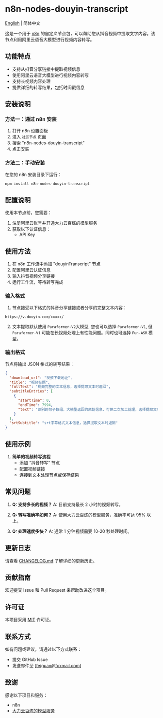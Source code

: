 # n8n-nodes-douyin-transcript

[English](README_EN.md) | 简体中文

这是一个用于 [n8n](https://n8n.io/) 的自定义节点包，可以帮助您从抖音视频中提取文字内容。该节点利用阿里云语音大模型进行视频内容转写。

## 功能特点

- 支持从抖音分享链接中提取视频信息
- 使用阿里云语音大模型进行视频内容转写
- 支持长视频内容处理
- 提供详细的转写结果，包括时间戳信息

## 安装说明

### 方法一：通过 n8n 安装

1. 打开 n8n 设置面板
2. 进入 `社区节点` 页面
3. 搜索 "n8n-nodes-douyin-transcript"
4. 点击安装

### 方法二：手动安装

在您的 n8n 安装目录下运行：

```bash
npm install n8n-nodes-douyin-transcript
```

## 配置说明

使用本节点前，您需要：

1. 注册阿里云账号并开通大力云百炼的模型服务
2. 获取以下认证信息：
   - API Key

## 使用方法

1. 在 n8n 工作流中添加 "douyinTranscript" 节点
2. 配置阿里云认证信息
3. 输入抖音视频分享链接
4. 运行工作流，等待转写完成

### 输入格式

1. 节点接受以下格式的抖音分享链接或者分享的完整文本内容：

```
https://v.douyin.com/xxxxx/
```

2. 文本提取默认使用 `Paraformer-V2`大模型, 您也可以选择 `Paraformer-V1`, 但 `Paraformer-V1` 可能在长视频处理上有性能问题。同时也可选择 `Fun-ASR` 模型。

### 输出格式

节点将输出 JSON 格式的转写结果：

```json
{
  "download_url": "视频下载地址",
  "title": "视频标题",
  "fullText": "视频完整的文本信息，选择提取文本时返回",
  "subtitleEntries": [
    {
      "startTime": 0,
      "endTime": 7994,
      "text": "识别的句子数组，大模型返回的原始信息，可供二次加工处理，选择提取文本时返回"
    }
  ],
  "srtSubtitle": "srt字幕格式文本信息，选择提取文本时返回"
}
```

## 使用示例

1. **简单的视频转写流程**
   - 添加 "抖音转写" 节点
   - 配置视频链接
   - 连接到文本处理节点或保存结果

## 常见问题

1. **Q: 支持多长的视频？**
   A: 目前支持最长 2 小时的视频转写。

2. **Q: 转写准确率如何？**
   A: 使用大力云百炼的模型服务，准确率可达 95% 以上。

3. **Q: 处理速度多快？**
   A: 通常 1 分钟视频需要 10-20 秒处理时间。

## 更新日志

请查看 [CHANGELOG.md](CHANGELOG.md) 了解详细的更新历史。

## 贡献指南

欢迎提交 Issue 和 Pull Request 来帮助改进这个项目。

## 许可证

本项目采用 [MIT](LICENSE) 许可证。

## 联系方式

如有问题或建议，请通过以下方式联系：

- 提交 GitHub Issue
- 发送邮件至 [feiguan@foxmail.com]

## 致谢

感谢以下项目和服务：

- [n8n](https://n8n.io/)
- [大力云百炼的模型服务](https://www.aliyun.com/product/bailian)
